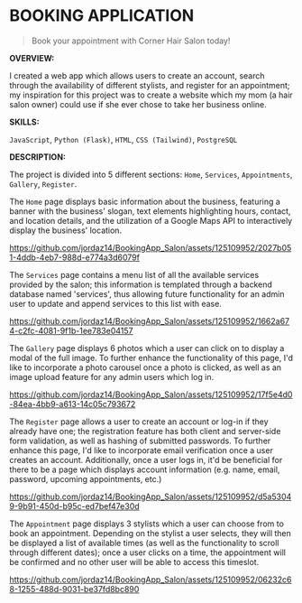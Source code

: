 # BOOKING APPLICATION

> Book your appointment with Corner Hair Salon today!

**OVERVIEW:**

I created a web app which allows users to create an account, search through the availability of different stylists, and register for an appointment; my inspiration for this project was to create a website which my mom (a hair salon owner) could use if she ever chose to take her business online.

**SKILLS:**

`JavaScript`, `Python (Flask)`, `HTML`, `CSS (Tailwind)`, `PostgreSQL`

**DESCRIPTION:**

The project is divided into 5 different sections: `Home`, `Services`, `Appointments`, `Gallery`, `Register`.

The `Home` page displays basic information about the business, featuring a banner with the business' slogan, text elements highlighting hours, contact, and location details, and the utilization of a Google Maps API to interactively display the business' location.

https://github.com/jordaz14/BookingApp_Salon/assets/125109952/2027b051-4ddb-4eb7-988d-e774a3d6079f



The `Services` page contains a menu list of all the available services provided by the salon; this information is templated through a backend database named 'services', thus allowing future functionality for an admin user to update and append services to this list with ease.

https://github.com/jordaz14/BookingApp_Salon/assets/125109952/1662a674-c2fc-4081-9f1b-1ee783e04157



The `Gallery` page displays 6 photos which a user can click on to display a modal of the full image. To further enhance the functionality of this page, I'd like to incorporate a photo carousel once a photo is clicked, as well as an image upload feature for any admin users which log in.

https://github.com/jordaz14/BookingApp_Salon/assets/125109952/17f5e4d0-84ea-4bb9-a613-14c05c793672



The `Register` page allows a user to create an account or log-in if they already have one; the registration feature has both client and server-side form validation, as well as hashing of submitted passwords. To further enhance this page, I'd like to incorporate email verification once a user creates an account. Additionally, once a user logs in, it'd be beneficial for there to be a page which displays account information (e.g. name, email, password, upcoming appointments, etc.)

https://github.com/jordaz14/BookingApp_Salon/assets/125109952/d5a53049-9b91-450d-b95c-ed7bef47e30d



The `Appointment` page displays 3 stylists which a user can choose from to book an appointment. Depending on the stylist a user selects, they will then be displayed a list of available times (as well as the functionality to scroll through different dates); once a user clicks on a time, the appointment will be confirmed and no other user will be able to access this timeslot.


https://github.com/jordaz14/BookingApp_Salon/assets/125109952/06232c68-1255-488d-9031-be37fd8bc890

